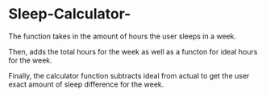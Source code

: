 # Sleep-Calculator-

The function takes in the amount of hours the user sleeps in a week.

Then, adds the total hours for the week as well as a functon for ideal hours for the week. 

Finally, the calculator function subtracts ideal from actual to get the user exact amount of sleep difference for the week.

